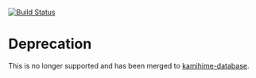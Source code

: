 [![Build Status](https://travis-ci.org/gazmull/kamihime-player.svg?branch=master)](https://travis-ci.org/gazmull/kamihime-player)
# Deprecation
This is no longer supported and has been merged to [kamihime-database](https://github.com/gazmull/kamihime-database).
